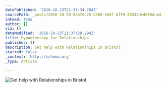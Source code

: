 ```yaml
---
datePublished: '2016-10-23T21:37:34.704Z'
sourcePath: _posts/2016-10-20-03b7dc25-b368-4d4f-bf59-38532de4560d.md
inFeed: true
author: []
via: {}
dateModified: '2016-10-23T21:37:29.294Z'
title: Hypnotherapy for Relationships
publisher: {}
description: Get help with Relationships in Bristol
starred: false
_context: 'http://schema.org'
_type: Article

---
```

![Get help with Relationships in Bristol](https://the-grid-user-content.s3-us-west-2.amazonaws.com/d26e2936-e085-41f2-937e-e62744cf6d4a.jpg)